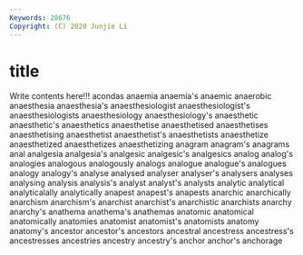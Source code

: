 ```yaml
---
Keywords: 28676
Copyright: (C) 2020 Junjie Li
---
```


# title

Write contents here!!!
acondas 
anaemia 
anaemia's 
anaemic 
anaerobic 
anaesthesia 
anaesthesia's
anaesthesiologist 
anaesthesiologist's 
anaesthesiologists 
anaesthesiology 
anaesthesiology's 
anaesthetic 
anaesthetic's 
anaesthetics 
anaesthetise 
anaesthetised
anaesthetises 
anaesthetising 
anaesthetist 
anaesthetist's 
anaesthetists 
anaesthetize 
anaesthetized 
anaesthetizes 
anaesthetizing 
anagram
anagram's 
anagrams 
anal 
analgesia 
analgesia's 
analgesic 
analgesic's 
analgesics 
analog 
analog's
analogies 
analogous 
analogously 
analogs 
analogue 
analogue's 
analogues 
analogy 
analogy's 
analyse
analysed 
analyser 
analyser's 
analysers 
analyses 
analysing 
analysis 
analysis's 
analyst 
analyst's
analysts 
analytic 
analytical 
analyticalally 
analytically 
anapest 
anapest's 
anapests 
anarchic 
anarchically
anarchism 
anarchism's 
anarchist 
anarchist's 
anarchistic 
anarchists 
anarchy 
anarchy's 
anathema 
anathema's
anathemas 
anatomic 
anatomical 
anatomically 
anatomies 
anatomist 
anatomist's 
anatomists 
anatomy 
anatomy's
ancestor 
ancestor's 
ancestors 
ancestral 
ancestress 
ancestress's 
ancestresses 
ancestries 
ancestry 
ancestry's
anchor 
anchor's 
anchorage 
